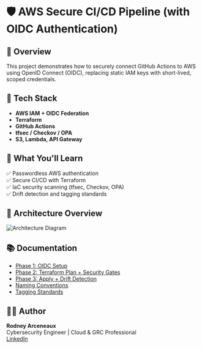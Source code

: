 # 🛡️ AWS Secure CI/CD Pipeline (with OIDC Authentication)

## 🚀 Overview
This project demonstrates how to securely connect GitHub Actions to AWS using OpenID Connect (OIDC), replacing static IAM keys with short-lived, scoped credentials.

## 🔧 Tech Stack
- **AWS IAM + OIDC Federation**
- **Terraform**
- **GitHub Actions**
- **tfsec / Checkov / OPA**
- **S3, Lambda, API Gateway**

## 🧠 What You'll Learn
✅ Passwordless AWS authentication  
✅ Secure CI/CD with Terraform  
✅ IaC security scanning (tfsec, Checkov, OPA)  
✅ Drift detection and tagging standards  

## 🧩 Architecture Overview
![Architecture Diagram](./docs/images/phase1/diagram.png)

## 📚 Documentation
- [Phase 1: OIDC Setup](./docs/PHASE1_OIDC_SETUP.md)
- [Phase 2: Terraform Plan + Security Gates](./docs/PHASE2_TERRAFORM_PLAN.md)
- [Phase 3: Apply + Drift Detection](./docs/PHASE3_APPLY_AND_DRIFT.md)
- [Naming Conventions](./docs/NAMING_CONVENTIONS.md)
- [Tagging Standards](./docs/TAGGING_STANDARDS.md)

## 🧑‍💻 Author
**Rodney Arceneaux**  
Cybersecurity Engineer | Cloud & GRC Professional  
[LinkedIn](https://linkedin.com/in/rodneyarceneaux116)
